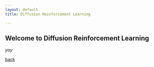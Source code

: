```yaml
---
layout: default
title: Diffusion Reinforcement Learning

---
```


## Welcome to Diffusion Reinforcement Learning

_yay_

[back](./)
